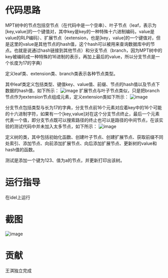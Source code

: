 # 代码思路
MPT树中的节点包括空节点（在代码中是一个空串）、叶子节点（leaf，表示为[key,value]的一个键值对，其中key是key的一种特殊十六进制编码，value是value的RLP编码）、扩展节点（extension，也是[key，value]的一个键值对，但是这里的value是其他节点的hash值，这个hash可以被用来查询数据库中的节点。也就是说通过hash链接到其他节点）和分支节点（branch，因为MPT树中的key被编码成一种特殊的16进制的表示，再加上最后的value，所以分支节点是一个长度为17的字典）

定义leaf类、extension类、branch类表示各种节点类型。

其中leaf类定义包括类型、键值key、value值、前缀、节点的hash值以及节点下数据的hash值，如下所示：
![image](https://user-images.githubusercontent.com/105595347/181915189-719503ae-507c-4169-85f1-108026708432.png)
扩展节点与叶子节点类似，只是把branch节点作为extension节点组成元素，定义extension类如下所示：
![image](https://user-images.githubusercontent.com/105595347/181915590-1af0472f-2c20-408c-b2dd-6b8d7db09bce.png)

分支节点包括类型与长为17的字典，分支节点前16个元素对应着key中的16个可能的十六进制字符，如果有一个[key,value]对在这个分支节点终止，最后一个元素代表一个值，即分支节点既可以搜索路径的终止也可以是路径的中间节点，在该实验的测试代码中并未加入太多节点，如下所示：
![image](https://user-images.githubusercontent.com/105595347/181915664-e1cd96e0-0ca6-49e3-ae0f-897d31e04b61.png)

定义树的类，其中包括初始化函数、创建叶子节点、创建扩展节点、获取前缀不同处索引、添加节点、向前添加扩展节点、向后添加扩展节点、更新树的value和hash值的函数。    

测试是添加一个键为123、值为a的节点，并更新打印出该树。
# 运行指导
在idel上运行
# 截图
![image](https://user-images.githubusercontent.com/105595347/181798657-30d2b423-0364-40ae-b397-e8ca153ad73f.png)
# 贡献
王淇独立完成
